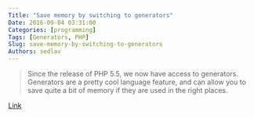 ```yaml
---
Title: "Save memory by switching to generators"
Date: 2016-09-04 03:31:00
Categories: [programming]
Tags: [Generators, PHP]
Slug: save-memory-by-switching-to-generators
Authors: sedlav
---
```


> Since the release of PHP 5.5, we now have access to generators. Generators are a pretty cool language feature, and can allow you to save quite a bit of memory if they are used in the right places.

[Link](https://evertpot.com/switching-to-generators/)
